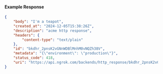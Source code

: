 <!-- Code generated for API Clients. DO NOT EDIT. -->

#### Example Response

```json
{
	"body": "I'm a teapot",
	"created_at": "2024-12-05T15:38:26Z",
	"description": "acme http response",
	"headers": {
		"content-type": "text/plain"
	},
	"id": "bkdhr_2pnsK2vGNnWDBlMnhM0vNQZh38V",
	"metadata": "{\"environment\": \"production\"}",
	"status_code": 418,
	"uri": "https://api.ngrok.com/backends/http_response/bkdhr_2pnsK2vGNnWDBlMnhM0vNQZh38V"
}
```
